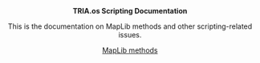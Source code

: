 <div align="center">
<strong>TRIA.os Scripting Documentation</strong><br>

This is the documentation on MapLib methods and other scripting-related issues.

[MapLib methods](/api/init.lua)
</div>